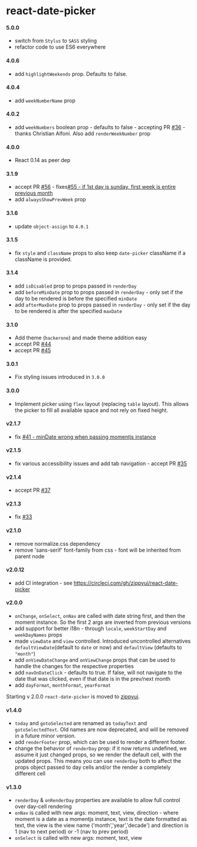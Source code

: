 react-date-picker
=================

#### 5.0.0

 * switch from `Stylus` to `SASS` styling
 * refactor code to use ES6 everywhere

#### 4.0.6 
 * add `highlightWeekends` prop. Defaults to false.

#### 4.0.4
 * add `weekNumberName` prop
 
#### 4.0.2 
 * add `weekNumbers` boolean prop - defaults to false - accepting PR [#36](https://github.com/zippyui/react-date-picker/pull/36) - thanks Christian Alfoni. Also add `renderWeekNumber` prop

#### 4.0.0
 * React 0.14 as peer dep
 
#### 3.1.9
 * accept PR [#56](https://github.com/zippyui/react-date-picker/pull/56) - fixes[#55 - if 1st day is sunday, first week is entire previous month](https://github.com/zippyui/react-date-picker/issues/55)
 * add `alwaysShowPrevWeek` prop

#### 3.1.6
 * update `object-assign` to `4.0.1`
 
#### 3.1.5
 * fix `style` and `className` props to also keep `date-picker` className if a className is provided.
 
#### 3.1.4
 * add `isDisabled` prop to props passed in `renderDay`
 * add `beforeMinDate` prop to props passed in `renderDay` - only set if the day to be rendered is before the specified `minDate`
 * add `afterMaxDate` prop to props passed in `renderDay` - only set if the day to be rendered is after the specified `maxDate`

#### 3.1.0
 * Add theme (`hackerone`) and made theme addition easy
 * accept PR [#44](https://github.com/zippyui/react-date-picker/pull/44)
 * accept PR [#45](https://github.com/zippyui/react-date-picker/pull/45)
 
#### 3.0.1
 * Fix styling issues introduced in `3.0.0`
 
#### 3.0.0
 * Implement picker using `flex` layout (replacing `table` layout). This allows the picker to fill all available space and not rely on fixed height.

#### v2.1.7

 * fix [#41 - minDate wrong when passing momentjs instance](https://github.com/zippyui/react-date-picker/issues/41)

#### v2.1.5

 * fix various accessibility issues and add tab navigation - accept PR [#35](https://github.com/zippyui/react-date-picker/pull/35)

#### v2.1.4

 * accept PR [#37](https://github.com/zippyui/react-date-picker/pull/37)

#### v2.1.3

 * fix [#33](https://github.com/zippyui/react-date-picker/issues/33)

#### v2.1.0

 * remove normalize.css dependency
 * remove 'sans-serif'  font-family from css - font will be inherited from parent node

#### v2.0.12

 * add CI integration - see https://circleci.com/gh/zippyui/react-date-picker

#### v2.0.0

 * `onChange`, `onSelect`, `onNav` are called with date string first, and then the moment instance. So the first 2 args are inverted from previous versions
 * add support for better i18n - through `locale`, `weekStartDay` and `weekDayNames` props
 * made `viewDate` and `view` controlled. Introduced uncontrolled alternatives `defaultViewDate`(default to `date` or now) and `defaultView` (defaults to `"month"`)
 * add `onViewDateChange` and `onViewChange` props that can be used to handle the changes for the respective properties
 * add `navOnDateClick` - defaults to true. If false, will not navigate to the date that was clicked, even if that date is in the prev/next month
 * add `dayFormat`, `monthFormat`, `yearFormat`

Starting v 2.0.0 `react-date-picker` is moved to [zippyui](http://github.com/zippyui).

#### v1.4.0

 * `today` and `gotoSelected` are renamed as `todayText` and `gotoSelectedText`. Old names are now deprecated, and will be removed in a future minor version.
 * add `renderFooter` prop, which can be used to render a different footer.
 * change the behavior of `renderDay` prop: if it now returns undefined, we assume it just changed props, so we render the default cell, with the updated props. This means you can use `renderDay` both to affect the props object passed to day cells and/or the render a completely different cell

#### v1.3.0
 * `renderDay` & `onRenderDay` properties are available to allow full control over day-cell rendering
 * `onNav` is called with new args: moment, text, view, direction - where moment is a date as a momentjs instance, text is the date formatted as text, the view is the view name ('month','year','decade') and direction is 1 (nav to next period) or -1 (nav to prev period)
 * `onSelect` is called with new args: moment, text, view

